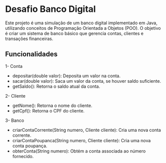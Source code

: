
# Desafio Banco Digital

Este projeto é uma simulação de um banco digital implementado em Java, utilizando conceitos de Programação Orientada a Objetos (POO). O objetivo é criar um sistema de banco básico que gerencia contas, clientes e transações financeiras.


## Funcionalidades

1- Conta
* depositar(double valor): Deposita um valor na conta.
* sacar(double valor): Saca um valor da conta, se houver saldo suficiente.
* getSaldo(): Retorna o saldo atual da conta.

2- Cliente
* getNome(): Retorna o nome do cliente.
* getCpf(): Retorna o CPF do cliente.

3- Banco
* criarContaCorrente(String numero, Cliente cliente): Cria uma nova conta corrente.
* criarContaPoupanca(String numero, Cliente cliente): Cria uma nova conta poupança.
* obterConta(String numero): Obtém a conta associada ao número fornecido.
